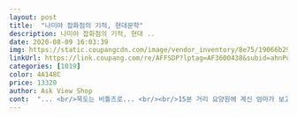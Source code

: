 ```yaml
---
layout: post 
title:  "나미야 잡화점의 기적, 현대문학" 
description: 나미야 잡화점의 기적, 현대 ..
date: 2020-08-09 16:03:39 
img: https://static.coupangcdn.com/image/vendor_inventory/8e75/19066b296cfc6ca4ab5e024253b7c55c5d7a0b3ee9a46bc07dace93ec6a3.jpg 
linkUrl: https://link.coupang.com/re/AFFSDP?lptag=AF3600438&subid=ahnPublicAsk&pageKey=1215146&itemId=16642070&vendorItemId=3010218369&traceid=V0-113-02e573ed2627111e 
categories: [1019] 
color: 4A148C 
price: 13320 
author: Ask View Shop 
cont:  "... <br/>묵도는 비틀즈로... <br/><br/>15분 거리 요양원에 계신 엄마가 보고싶은 밤입니다.<br/><br/>455페이지나 되는 책을 한번에 읽기란 부담감도 있고 자신도 없었던건 사실이다.<br/><br/>455페이지이구요<br/><br/><br/>읽어주셔서  감사드립니다❤BeCkY❤<br/>wisper words of wisdom Let it be.<br/>.<br/> There will be an answer Let it be... <br/><br/>“나미야 잡화점의 기적”은 5개의 챕터로 구성되어 있는데 그 하나하나의 장들에 나미야씨에게 보내는 고민이 편지형식으로 쓰여져있다.<br/><br/>■ 읽고 나서... <br/><br/>▶ 구매 이유는 책의 표지도 예쁘고 베스트셀러에 오랫동안 올라가있는 책이라 꼭 읽어야지 생각했습니다.<br/><br/>▶ 나미야  잡화점의 기적 ◀<br/>▶ 나미야 잡화점의 기적 ◀<br/>▶페이지수  455p<br/>☆ 나미야 할아버지께<br/>☆ 생선가게 뮤지션님<br/>☆ 쇼타.<br/> 고헤이.<br/> 아쓰야님<br/>♡감사합니다♡<br/>♤ 폴 레논님<br/>♧ 길 잃은 강아지님<br/>♧ 달토끼님<br/>✔ 책의 두께를 보고 두려움을 느끼지 않아도 됩니다<br/>✔읽을수록 감동적이고 상상을 뛰어넘는 내용입니다.<br/><br/>❤BeCkY❤ 입니다^^<br/>각자의 라이프스타일이 있을 뿐이에요.<br/><br/>과거와 현재가 연결된 문... <br/><br/>관계와 인간심리 묘사가 탁월한<br/>그  사람 꿈과 소망을  눈빛에서 읽었다면요.<br/><br/>그 고민들은 서로서로 전혀 관계없는 사람들이 나미야씨에게 보내는 것 같지만 마지막에는 결국 모두 연결되어 있다는 사실에 매우 놀랍고 살짝 충격이었다.<br/><br/>그 답장을 받은 아이는 나중에 어른이 되어<br/>그 보람과 의미를  놓아버리면 안돼는 거구요.<br/><br/>그 후 히가시노 게이고의 “나미야 잡화점의 기적” 이라는 책을 만나게 되었다.<br/><br/>그래서 본인도 책을 읽기 싫어했기때문에 이렇게 독자가 읽기 쉽도록 글을 쓸수 있는게 아닐까? 라는 생각이 듭니다.<br/><br/>그런데 이렇게 흥미롭게 글을 쓸수 있다라는게 놀랍네요<br/>그치만 그날 이후  저는<br/>깊고 오묘해서 .<br/>.<br/>그리고 자주  혼돈이 간섭해서.<br/>.<br/><br/>까꿍!<br/>끝에 이 책은 읽다가 전율을 느끼기 까지 했답니다<br/>나는 그 시간을 의미있게 보내고 싶었지만<br/>나는 이런 세세한 연결고리들을 보며<br/>나는 평소에 책을 잘 읽지 않았기 때문에<br/>나는 항상 아이들 등교 시키고 난 후면<br/>나미야 잡화점의 기적의 아주 흥미로운 점은 과거와 미래가 공존하는 미스테리한 곳이라는 것이다.<br/><br/>나미야씨가 어린아이들이 장난식으로 보낸<br/>난  맘에 들어요.<br/><br/>내가 가장 인상깊게 보았던 내용은<br/>내가 매일 꾸준히 읽을 수 있었던 것은<br/>내안의  무언가가 더욱 단단해진 걸 느낍니다.<br/><br/>누군가의 지적인 설득에 의해 살아질만큼 호락호락하지 않다는걸<br/>닉네임 하나 드리고 싶어요.<br/><br/>다른 무언가 할 일이 없을까 하다가<br/>당신 스타일은 하드한 거죠.<br/><br/>당신은 사랑을 아는 분 맞네요.<br/><br/>당신은 세기말 천재뮤지션.<br/>농담입니다^^<br/>독서라는 답을 찾게되었다.<br/><br/>또 하나의 흥미로운점은 처음에는 아주 관련없는 내용들도 결국 읽어보니 ‘환광원’ 이나 ‘잡화점’ 이라는 매개체로 세세히 연결되어 있는 것이다.<br/><br/>매일 똑같은 일상에 무료함을 느낀 나는<br/>멈춰버린 시간들... <br/> 그리고 과거의 사람들에게서 오는 고민 상담들... <br/>.<br/><br/>무언가를 간절히 원하면 세상의 모든 기운이 도와준다 했습니다.<br/><br/>문틈으로 들려오는 하모니카 선율처럼<br/>바로 이 부분에서<br/>부활... <br/><br/>빈집털이범 3명이<br/>사소한 일에도 생색내는 내가 떠올라 반성하게 되었다.<br/><br/>살아있는 모든 것들에 대한<br/>삶의 보람이  결국  존재의 참된 의미인 거죠.<br/>.<br/><br/>생각하지 않고 모두 자신들의 노력이라고 말했다.<br/>  나는 이 부분을 읽고 평소에<br/>세상엔 자기방식으로  상대를 힘들게 하면서<br/>세상은.<br/><br/>수고 많으셨습니다 도둑님들^^<br/>쉽게 읽히고 재밌었습니다.<br/><br/>시간이 많이 비게 된다.<br/><br/>신비한 잡화점에 세사람이 들어가면서 신비한 일들이 일어나는 내용들이예요<br/>아름다운 마음을 가진 분.<br/><br/>아무튼 정말 재미있네요<br/>아아.<br/>.<br/>정말, 인생은 아름답지 가끔은.<br/>.<br/><br/>아이를 키우면서  동화책 이외에 소설책은 몇년동안 읽지 않았어요<br/>안녕하세요^^<br/>어떤 선택이 옳았다.<br/> 할 수 있어요.<br/>.<br/>?<br/>어린시절 장난스래 보낸 편지의 답장으로<br/>어마어마하게 신비한  우연인 거 같아요.<br/><br/>연금술사.<br/> 기억하시나요?<br/>오늘도 행복한 하루 되세요♡<br/>요즘은 컴퓨터라던지 핸드폰으로 글을쓰거나 전할말들을 다 해버리니까<br/>우리에겐  존중되어야  할<br/>우린 이미 알고 있잖아요.<br/>.<br/><br/>우린 죽을 때까지<br/>우체통에 넣는 그 느낌과 답장을 받는 그 설레임들이 이 책을 보고 추억들이 새록새록 떠오르네요<br/>운명이란  정말<br/>운이 짱 좋은 분.<br/><br/>유튭에서  Let it be 들으면<br/>이 책에 호기심 발동하시죠?^^<br/>이 책에서와 같이 이런 공간이 있다면? 하고 어린아이처럼 상상을 하게 해요<br/>이 책은 감동과 흥미 둘다 다 있어요<br/>이 책을 구입한 이유는 판매 1위라 구입했어요<br/>이 책을 읽다보면 뒷이야기가 궁금해지기 때문에<br/>이 책을 읽으면서 점점 저도 과거와 현재 나미야 잡화점의 그 시간속으로 빠져버리는것 같았어요<br/>이 책을 추천한다.<br/><br/>이제 이렇게 내 머리늘 그냥 방치(ㅎㅎ)할수가 없어서 독서를 하기위해 책을 검색중이였어요<br/>이틀 동안 비틀즈를 들었어요.<br/><br/>인생은.<br/><br/>일단 가지고 다니면서 읽기는 좋을것 같아요<br/>일단 빈집털이범이 과거에서 온 고민상담의 편지에 고민하고 답장을 한다는 자체부터 코미디네요<br/>읽을 수 밖에 없었던 것같다.<br/><br/>자신의 문제를 해결했던 것이다.<br/><br/>자정에 쫒기는 불안은 정말 견디기 힘들었지요.<br/>.<br/><br/>자주 드럽그ㅋㅋ 느낀담니당.<br/><br/>작가는 이러한 장치를 만드려고 얼마나 많은 시간을 고민했을까 하고 생각했다.<br/><br/>재생... <br/><br/>저같이 책을 좋아하지 않는 사람도 읽다보니까 아주얇게 느껴졌답니다.<br/><br/>저는  Let it be 를 꼽는데<br/>저는 상품평을 보고 구입을 잘하는데 이책은<br/>저도 야반도주 경험잡니다.<br/><br/>저도 훈련에 매진했을 거에요.<br/>.<br/><br/>적극 추천입니다<br/>전 손편지를 안써본지 20년 정도 되어가는것 같은데<br/>정당성을 부여받지 못하는 거 아닌가요?... <br/><br/>정성스럽게 답장을 해 주었고,<br/>제겐 가장 흥미로운 챕터였습니다.<br/><br/>주저없이 도움버튼 눌러주세요!<br/>지극한 순리와  진리를 보았기 때문이에요... <br/><br/>지금 이 책에서와 같이 자신의 고민을 편지로 써서 보내면  이런 조언들을 받을수 있는 공간이 있으면 얼마나 좋을까? 라는 생각이 들었어요<br/>짧은 쪽지글을 써 봤어요.<br/><br/>착한 도둑아찌가 곧 와서 풀어줄테니.<br/><br/>책 한권을 다 읽어본 저의 소감은<br/>책을 펴서 조금 읽다가 보면 졸음이 몰려오는 저인데도<br/>책이 작으면서 두꺼워요<br/>트렄 조수석은 지독히 불편하고.<br/>.<br/><br/>파파스머프.<br/> 어때요?^^<br/>판매 1위라는건 그만큼 독자들에게 흥미로운 책일꺼라 생각했어요<br/>편지 쓸 일이 거의 없어진것 같은데 우리 편지 써서 우표붙이고<br/>편지는 과거와 미래를 오가는 잡화점 속에서<br/>편지도 함께 과거와 미래를 오간다.<br/><br/>편지에도 하나하나 진지하게 고민해가며<br/>평소에 책을 읽지 않던 사람.<br/> 독서에 아주 흥미가 없는 사람.<br/>  하지만 책을 읽어보고싶다 하면<br/>평이 좋아서 구입했구요<br/>포레스트검프 장면이 노랫말 뒤로 흘러 가는데... <br/><br/>폴.<br/><br/>하지만 나미야 할아버지는 자신의 덕분이라고<br/>하지만 노력하지 않는 이에게 운은 따르지 않지요.<br/> 기다려요<br/>한 사람의 삶을 두고 옳고 그름을 논하는 건<br/>한번 만나 보고픈 주인공에게<br/>한번 빠져드니 다음 스토리가 궁금해서 책을 놓을수 없어요<br/>한사코 널 위한거야 라고 우기는 사람들이 더러 있거든요.<br/><br/>할 일이라곤 휴대폰 이외에 할 것이 없었다.<br/><br/>할아버지.<br/><br/>할아버지<br/>히가시노 게이고는 독서를 싫어하고 어려워하는 아이였다고 한다.<br/> 그래서 남들이 쉽게 읽히는 책을 쓰고싶다고 했다는데 그 점은 성공 한것 같다.<br/><br/>히가시노 게이고는 책읽기를 싫어했던 아이라 담임 선생님이 어머니를 불러 책을 읽을수 있게 해달라는 충고를 했다고... <br/><br/>히가시노 게이고의 “나미야 잡화점의 기적” .<br/><br/>" 
---
```

